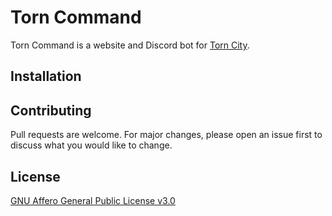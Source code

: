 # Torn Command
Torn Command is a website and Discord bot for [Torn City](https://torn.com).

## Installation

## Contributing
Pull requests are welcome. For major changes, please open an issue first to discuss what you would like to change.

## License
[GNU Affero General Public License v3.0](https://github.com/dssecret/torn-command/blob/master/LICENSE)
